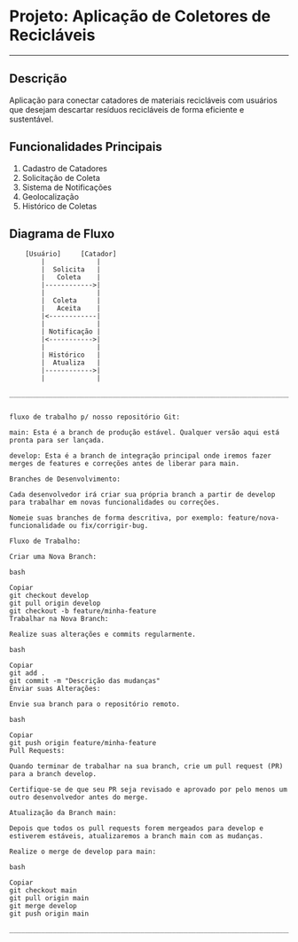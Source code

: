 # Projeto: Aplicação de Coletores de Recicláveis

______________________________________________________________________________________________________________________________________________________________________________

## Descrição
Aplicação para conectar catadores de materiais recicláveis com usuários que desejam descartar resíduos recicláveis de forma eficiente e sustentável.

## Funcionalidades Principais

1. Cadastro de Catadores
2. Solicitação de Coleta
3. Sistema de Notificações
4. Geolocalização
5. Histórico de Coletas

## Diagrama de Fluxo

```plaintext
    [Usuário]     [Catador]
        |             |
        |  Solicita   |
        |   Coleta    |
        |------------>|
        |             |
        |  Coleta     |
        |   Aceita    |
        |<------------|
        |             |
        | Notificação |
        |<----------->|
        |             |
        | Histórico   |
        |  Atualiza   |
        |------------>|
        |             |

______________________________________________________________________________________________________________________________________________________________________________


fluxo de trabalho p/ nosso repositório Git:

main: Esta é a branch de produção estável. Qualquer versão aqui está pronta para ser lançada.

develop: Esta é a branch de integração principal onde iremos fazer merges de features e correções antes de liberar para main.

Branches de Desenvolvimento:

Cada desenvolvedor irá criar sua própria branch a partir de develop para trabalhar em novas funcionalidades ou correções.

Nomeie suas branches de forma descritiva, por exemplo: feature/nova-funcionalidade ou fix/corrigir-bug.

Fluxo de Trabalho:

Criar uma Nova Branch:

bash

Copiar
git checkout develop
git pull origin develop
git checkout -b feature/minha-feature
Trabalhar na Nova Branch:

Realize suas alterações e commits regularmente.

bash

Copiar
git add .
git commit -m "Descrição das mudanças"
Enviar suas Alterações:

Envie sua branch para o repositório remoto.

bash

Copiar
git push origin feature/minha-feature
Pull Requests:

Quando terminar de trabalhar na sua branch, crie um pull request (PR) para a branch develop.

Certifique-se de que seu PR seja revisado e aprovado por pelo menos um outro desenvolvedor antes do merge.

Atualização da Branch main:

Depois que todos os pull requests forem mergeados para develop e estiverem estáveis, atualizaremos a branch main com as mudanças.

Realize o merge de develop para main:

bash

Copiar
git checkout main
git pull origin main
git merge develop
git push origin main

______________________________________________________________________________________________________________________________________________________________________________
